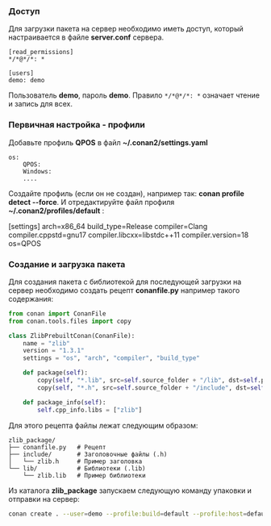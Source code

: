### Доступ

Для загрузки пакета на сервер необходимо иметь доступ, который настраивается в файле **server.conf** сервера.

```
[read_permissions]
*/*@*/*: *

[users]
demo: demo
```

Пользователь **demo**, пароль **demo**. Правило `*/*@*/*: *` означает чтение и запись для всех.

### Первичная настройка - профили

Добавьте профиль **QPOS** в файл **~/.conan2/settings.yaml** 
```
os:
	QPOS:
    Windows:
    ....
```


Создайте профиль (если он не создан), например так: **conan profile detect --force**. И отредактируйте файл профиля **~/.conan2/profiles/default** :

[settings]
arch=x86_64
build_type=Release
compiler=Clang
compiler.cppstd=gnu17
compiler.libcxx=libstdc++11
compiler.version=18
os=QPOS

### Создание и загрузка пакета
Для создания пакета с библиотекой для последующей загрузки на сервер необходимо создать рецепт **conanfile.py** например такого содержания:

``` python
from conan import ConanFile
from conan.tools.files import copy

class ZlibPrebuiltConan(ConanFile):
    name = "zlib"
    version = "1.3.1"
    settings = "os", "arch", "compiler", "build_type"

    def package(self):
        copy(self, "*.lib", src=self.source_folder + "/lib", dst=self.package_folder + "/lib")
        copy(self, "*.h", src=self.source_folder + "/include", dst=self.package_folder + "/include")

    def package_info(self):
        self.cpp_info.libs = ["zlib"]

```

Для этого рецепта файлы лежат следующим образом:
```
zlib_package/
├── conanfile.py   # Рецепт
├── include/       # Заголовочные файлы (.h)
│   └── zlib.h     # Пример заголовка
└── lib/           # Библиотеки (.lib)
    └── zlib.lib   # Пример библиотеки
```


Из каталога **zlib_package** запускаем следующую команду упаковки и отправки на сервер:

``` bash
conan create . --user=demo --profile:build=default --profile:host=default 
```

